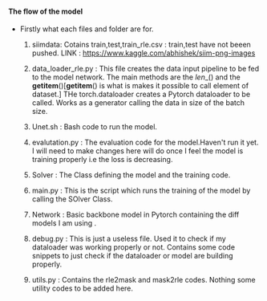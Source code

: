 #### The flow of the model
- Firstly what each files and folder are for.
    1) siimdata:
       Cotains train,test,train_rle.csv : train,test have not beeen pushed.
       LINK : https://www.kaggle.com/abhishek/siim-png-images
       
    2) data_loader_rle.py :
      This file creates the data input pipeline to be fed to the model network. The main methods are the _len__() 
      and the __getitem__()[__getitem__() is what is makes it possible to call element of dataset.]
      THe torch.dataloader creates a Pytorch dataloader to be called. Works as a generator calling the data in
      size of the batch size.
      
    3) Unet.sh  : Bash code to run the model.
    4) evalutation.py : The evaluation code for the model.Haven't run it yet. I will need  to make changes here 
       will do once I feel the model is training properly i.e the loss is decreasing.
    5) Solver   : The Class defining the model and the training code.   
    6) main.py  : This is the script which runs the training of the model by calling the SOlver Class.
    7) Network  : Basic backbone model in Pytorch containing the diff models I am using .
    8) debug.py : This is just a useless file. Used it to check if my dataloader was working properly or not.
                  Contains some code snippets to just check if the dataloader or model are building properly.
                  
    9) utils.py : Contains the rle2mask and mask2rle codes. Nothing some utility codes to be added here.
    
